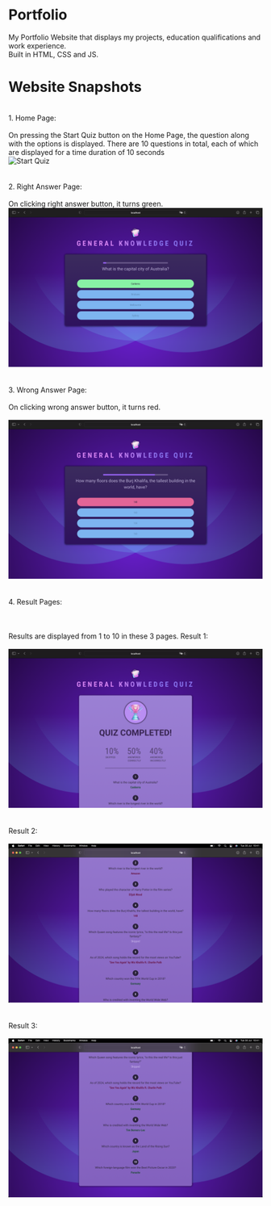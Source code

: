 # Portfolio
My Portfolio Website that displays my projects, education qualifications and work experience.<br>
Built in HTML, CSS and JS.
# Website Snapshots
<br>1. Home Page:
<br><br>On pressing the Start Quiz button on the Home Page, the question along with the options is displayed. There are 10 questions in total, each of which are displayed for a time duration of 10 seconds
<br>![Start Quiz]()<br><br>
<br>2. Right Answer Page:
<br><br>On clicking right answer button, it turns green.
<br>![Right Answer](https://github.com/madgepereira020701/GK-Quiz-React-App/blob/main/Snapshots/Right%20Answer.png)<br><br>
<br>3. Wrong Answer Page:
<br><br>On clicking wrong answer button, it turns red.
<br><br>![Wrong Answer](https://github.com/madgepereira020701/GK-Quiz-React-App/blob/main/Snapshots/Wrong%20Answer.png)<br><br>
<br>4. Result Pages:<br><br>
<br><br>Results are displayed from 1 to 10 in these 3 pages.
Result 1:<br><br>![Result 1](https://github.com/madgepereira020701/GK-Quiz-React-App/blob/main/Snapshots/Result%201.png)<br><br>
<br>Result 2:<br><br>![Result 2](https://github.com/madgepereira020701/GK-Quiz-React-App/blob/main/Snapshots/Result%202.png)<br><br>
<br>Result 3:<br><br>![Result 3](https://github.com/madgepereira020701/GK-Quiz-React-App/blob/main/Snapshots/Result%203.png)<br>
<br><br>
